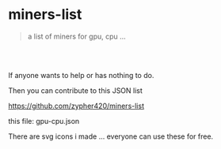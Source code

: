 # miners-list
> a list of miners for gpu, cpu ...

<br><br>

If anyone wants to help or has nothing to do.

Then you can contribute to this JSON list

https://github.com/zypher420/miners-list

this file: gpu-cpu.json

There are svg icons i made ... everyone can use these for free.
